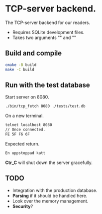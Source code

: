 # TCP-server backend.
The TCP-server backend for our readers.
- Requires SQLite development files.
- Takes two arguments "<port>" and "<database>"

## Build and compile
```sh
cmake -B build
make -C build
```
## Run with the test database
Start server on 8080.
```sh
./bin/tcp_fetch 8080 ./tests/test.db
```

On a new terminal.
```sh
telnet localhost 8080
// Once connected.
FE 5F F6 6F
```

Expected return.
```sh
En uppstoppad katt
```

**Ctr_C** will shut down the server gracefully.


## **TODO**
- Integration with the production database.
- **Parsing** if it should be handled here.
- Look over the memory management.
- **Security**?



